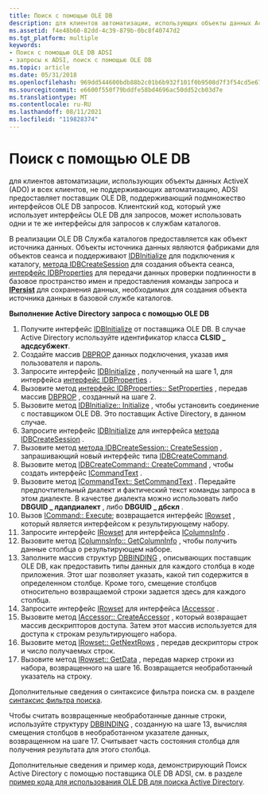 ```yaml
---
title: Поиск с помощью OLE DB
description: для клиентов автоматизации, использующих объекты данных ActiveX (ADO) и всех клиентов, не поддерживающих автоматизацию, ADSI предоставляет поставщик OLE DB, поддерживающий подмножество интерфейсов OLE DB запросов.
ms.assetid: f4e48b60-82dd-4c39-879b-0bc8f40747d2
ms.tgt_platform: multiple
keywords:
- Поиск с помощью OLE DB ADSI
- запросы к ADSI, поиск с помощью OLE DB
ms.topic: article
ms.date: 05/31/2018
ms.openlocfilehash: 969dd544600bdb88b2c01b6b932f101f0b9508d7f3f54cd5e6728fd3e4dd5f6b
ms.sourcegitcommit: e6600f550f79bddfe58bd4696ac50dd52cb03d7e
ms.translationtype: MT
ms.contentlocale: ru-RU
ms.lasthandoff: 08/11/2021
ms.locfileid: "119828374"
---
```

# <a name="searching-with-ole-db"></a>Поиск с помощью OLE DB

для клиентов автоматизации, использующих объекты данных ActiveX (ADO) и всех клиентов, не поддерживающих автоматизацию, ADSI предоставляет поставщик OLE DB, поддерживающий подмножество интерфейсов OLE DB запросов. Клиентский код, который уже использует интерфейсы OLE DB для запросов, может использовать одни и те же интерфейсы для запросов к службам каталогов.

В реализации OLE DB Служба каталогов предоставляется как объект источника данных. Объекты источника данных являются фабриками для объектов сеанса и поддерживают [IDBInitialize](/previous-versions/windows/desktop/ms713706(v=vs.85)) для подключения к каталогу, [метода IDBCreateSession](/previous-versions/windows/desktop/ms724076(v=vs.85)) для создания объекта сеанса, [интерфейс IDBProperties](/previous-versions/windows/desktop/ms719607(v=vs.85)) для передачи данных проверки подлинности в базовое пространство имен и предоставления команды запроса и [**IPersist**](/windows/win32/api/objidl/nn-objidl-ipersist) для сохранения данных, необходимых для создания объекта источника данных в базовой службе каталогов.

**Выполнение Active Directory запроса с помощью OLE DB**

1.  Получите интерфейс [IDBInitialize](/previous-versions/windows/desktop/ms713706(v=vs.85)) от поставщика OLE DB. В случае Active Directory используйте идентификатор класса **CLSID \_ адсдсубжект**.
2.  Создайте массив [DBPROP](/previous-versions/windows/desktop/ms717970(v=vs.85)) данных подключения, указав имя пользователя и пароль.
3.  Запросите интерфейс [IDBInitialize](/previous-versions/windows/desktop/ms713706(v=vs.85)) , полученный на шаге 1, для интерфейса [интерфейс IDBProperties](/previous-versions/windows/desktop/ms719607(v=vs.85)) .
4.  Вызовите метод [интерфейс IDBProperties:: SetProperties](/previous-versions/windows/desktop/ms723049(v=vs.85)) , передав массив [DBPROP](/previous-versions/windows/desktop/ms717970(v=vs.85)) , созданный на шаге 2.
5.  Вызовите метод [IDBInitialize:: Initialize](/previous-versions/windows/desktop/ms718026(v=vs.85)) , чтобы установить соединение с поставщиком OLE DB. Это поставщик Active Directory, в данном случае.
6.  Запросите интерфейс [IDBInitialize](/previous-versions/windows/desktop/ms713706(v=vs.85)) для интерфейса [метода IDBCreateSession](/previous-versions/windows/desktop/ms724076(v=vs.85)) .
7.  Вызовите метод [метода IDBCreateSession:: CreateSession](/previous-versions/windows/desktop/ms714942(v=vs.85)) , запрашивающий новый интерфейс типа [IDBCreateCommand](/previous-versions/windows/desktop/ms711625(v=vs.85)).
8.  Вызовите метод [IDBCreateCommand:: CreateCommand](/previous-versions/windows/desktop/ms709772(v=vs.85)) , чтобы создать интерфейс [ICommandText](/previous-versions/windows/desktop/ms714914(v=vs.85)) .
9.  Вызовите метод [ICommandText:: SetCommandText](/previous-versions/windows/desktop/ms709757(v=vs.85)) . Передайте предпочтительный диалект и фактический текст команды запроса в этом диалекте. В качестве диалекта можно использовать либо **DBGUID \_ лдапдиалект** , либо **DBGUID \_ дбскл** .
10. Вызов [ICommand:: Execute](/previous-versions/windows/desktop/ms718095(v=vs.85)); возвращается интерфейс [IRowset](/previous-versions/windows/desktop/ms720986(v=vs.85)) , который является интерфейсом к результирующему набору.
11. Запросите интерфейс [IRowset](/previous-versions/windows/desktop/ms720986(v=vs.85)) для интерфейса [IColumnsInfo](/previous-versions/windows/desktop/ms725401(v=vs.85)) .
12. Вызовите метод [IColumnsInfo:: GetColumnInfo](/previous-versions/windows/desktop/ms722704(v=vs.85)) , чтобы получить данные столбца о результирующем наборе.
13. Заполните массив структур [DBBINDING](/previous-versions/windows/desktop/ms716845(v=vs.85)) , описывающих поставщик OLE DB, как предоставить типы данных для каждого столбца в коде приложения. Этот шаг позволяет указать, какой тип содержится в определенном столбце. Кроме того, смещение столбцов относительно возвращаемой строки задается здесь для каждого столбца.
14. Запросите интерфейс [IRowset](/previous-versions/windows/desktop/ms720986(v=vs.85)) для интерфейса [IAccessor](/previous-versions/windows/desktop/ms719672(v=vs.85)) .
15. Вызовите метод [IAccessor:: CreateAccessor](/previous-versions/windows/desktop/ms720969(v=vs.85)) , который возвращает массив дескрипторов доступа. Затем этот массив используется для доступа к строкам результирующего набора.
16. Вызовите метод [IRowset:: GetNextRows](/previous-versions/windows/desktop/ms709827(v=vs.85)) , передав дескрипторы строк и число получаемых строк.
17. Вызовите метод [IRowset:: GetData](/previous-versions/windows/desktop/ms716988(v=vs.85)) , передав маркер строки из набора, возвращенного на шаге 16. Возвращается необработанный указатель на строку.

Дополнительные сведения о синтаксисе фильтра поиска см. в разделе [синтаксис фильтра поиска](search-filter-syntax.md).

Чтобы считать возвращенные необработанные данные строки, используйте структуру [DBBINDING](/previous-versions/windows/desktop/ms716845(v=vs.85)) , созданную на шаге 13, вычисляя смещения столбцов в необработанном указателе данных, возвращенном на шаге 17. Считывает часть состояния столбца для получения результата для этого столбца.

Дополнительные сведения и пример кода, демонстрирующий Поиск Active Directory с помощью поставщика OLE DB ADSI, см. в разделе [пример кода для использования OLE DB для поиска Active Directory](example-code-for-using-ole-db-to-search-active-directory.md).

 

 